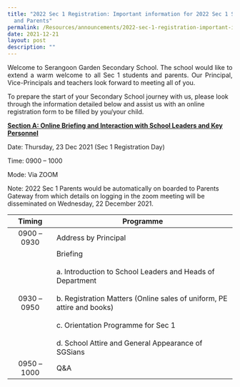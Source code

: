 ```yaml
---
title: "2022 Sec 1 Registration: Important information for 2022 Sec 1 Students
  and Parents"
permalink: /Resources/announcements/2022-sec-1-registration-important-information/
date: 2021-12-21
layout: post
description: ""
---
```

<p style="text-align: justify;"> Welcome to Serangoon Garden Secondary School. The school would like to extend a warm welcome to all Sec 1 students and parents. Our Principal, Vice-Principals and teachers look forward to meeting all of you.

To prepare the start of your Secondary School journey with us, please look through the information detailed below and assist us with an online registration form to be filled by you/your child. </p>

<u><b>Section A: Online Briefing and Interaction with School Leaders and Key Personnel</b></u>

Date: Thursday, 23 Dec 2021 (Sec 1 Registration Day)

Time: 0900 – 1000

Mode: Via ZOOM

Note: 2022 Sec 1 Parents would be automatically on boarded to Parents Gateway from which details on logging in the zoom meeting will be disseminated on Wednesday, 22 December 2021.

|    Timing   |               Programme             |
|:-----------:|-------------------------------------------------------------------------------------------------------------------------------------------------------------------------------------------------------------------------------|
| 0900 – 0930 |                                                                                                       Address by Principal         |
| 0930 – 0950 | Briefing<br><br>a. Introduction to School Leaders and Heads of Department<br><br>b. Registration Matters (Online sales of uniform, PE attire and books)<br><br>c. Orientation Programme for Sec 1<br><br>d. School Attire and General Appearance of SGSians |
| 0950 – 1000 |          Q&A          |